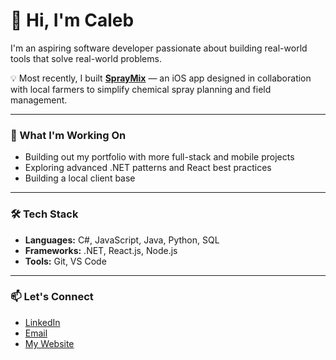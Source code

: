 # 👋 Hi, I'm Caleb

I'm an aspiring software developer passionate about building real-world tools that solve real-world problems.

💡 Most recently, I built **[SprayMix](https://apps.apple.com/us/app/spraymix/id6744618752)** — an iOS app designed in collaboration with local farmers to simplify chemical spray planning and field management.

---

### 🚀 What I'm Working On
- Building out my portfolio with more full-stack and mobile projects
- Exploring advanced .NET patterns and React best practices
- Building a local client base

---

### 🛠️ Tech Stack
- **Languages:** C#, JavaScript, Java, Python, SQL  
- **Frameworks:** .NET, React.js, Node.js  
- **Tools:** Git, VS Code  

---

### 📫 Let's Connect
- [LinkedIn](https://www.linkedin.com/in/caleb-burns-31a2852b1/)
- [Email](mailto:burnscaleb1415@gmail.com)
- [My Website](https://www.burnssoftwaresolutions.com/)

